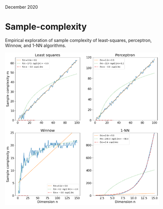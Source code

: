 December 2020

# Sample-complexity
Empirical exploration of sample complexity of least-squares, perceptron, Winnow, and 1-NN algorithms.

![Alt text](./img/sample_compl_fits.png?raw=true)
